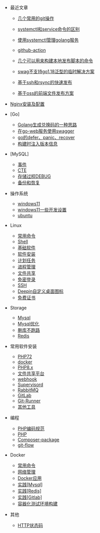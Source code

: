 - 最近文章
  - [几个常用的git操作](article/git-cmd.md)
  
  - [systemctl和service命令的区别](article/two-cmd-different.md)
  - [使用systemctl管理golang服务](article/use-systemctl-manage-go-server)
  - [github-action](article/github-action.md)
  
  - [几个可以用来构建本地发布脚本的命令](article/deploy2.md)
  - [swag不支持go1.18泛型的临时解决方案](article/swag-unsupport-go1.18.md) 
  - [基于ssh和rsync的快速发布](article/deploy.md) 
  - [基于oss的前端文件发布方案](article/基于oss的前端文件发布方案.md)

- [Nginx安装及配置](nginx.md)

- [Go]
  - [Golang生成兑换码的一种思路](go/gen-redemption-code.md)
  - [在go-web服务使用swagger](go/golang-with-openapi3.md)
  - [go的defer、panic、recover](go/go-defer-panic-recover.md)
  - [构建时注入版本信息](go/go-build-vars.md)

- [MySQL]
  - [事件](mysql/event.md)
  - [CTE](mysql/cte.md)
  - [存储过程DEBUG](mysql/procedure.md)
  - [备份和恢复](mysql/backup-and-recovery.md)

- 操作系统
  - [windows11](os/windows-active.md)
  - [windows11一些开发设置](os/windows-settings.md)
  - [ubuntu](os/ubuntu.md)

- Linux
  - [常用命令](linux/cmd.md)
  - [Shell](linux/shell.md)
  - [基础软件](linux/soft.md)
  - [软件安装](linux/install.md)
  - [计划任务](linux/crontab.md)
  - [进程管理](linux/process.md)
  - [文件共享](linux/samba.md)
  - [免密登录](linux/no-password.md)
  - [SSH](linux/ssh.md)
  - [Deepin自定义桌面图标](linux/deepin-icon.md)
  - [免费证书](linux/linux下生成免费证书.md)
- Storage
  - [Mysql](storage/mysql.md)
  - [Mysql优化](storage/MySQL优化.md)
  - [删库不跑路](storage/recovery-mysql.md)
  - [Redis](storage/redis.md)
- 常用软件安装
  - [PHP72](install/php72.md)
  - [docker](docker/install.md)
  - [PHP8.x](install/php8.md)
  - [文件共享平台](install/filesbrowser.md)
  - [webhook](install/webook.md)
  - [Supervisord](install/soft-supervisord.md)
  - [RabbitMQ](install/rabbitmq.md)
  - [GitLab](install/gitlab.md)
  - [Git-Runner](install/git-runner.md)
  - [其他工具](install/other.md)
- 编程
  - [PHP编码规范](program/standard-php7.md)
  - [PHP](program/php.md)
  - [Composer-package](program/composer-package.md)
  - [git-flow](program/gitflow.md)
- Docker
  - [常用命令](docker/cmd.md)
  - [网络管理](docker/network.md)
  - [Docker应用](docker/usages.md)
  - [实践[Mysql]](docker/docker-mysql.md)
  - [实践[Redis]](docker/docker-redis.md)
  - [实践[Gitlab]](docker/docker-gitlab.md)
  - [容器化测试环境构建](docker/test.md)
- 其他
  - [HTTP状态码](other/http.md)
